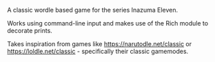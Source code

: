 A classic wordle based game for the series Inazuma Eleven.

Works using command-line input and makes use of the Rich module to decorate prints.

Takes inspiration from games like https://narutodle.net/classic or https://loldle.net/classic - specifically their classic gamemodes. 
